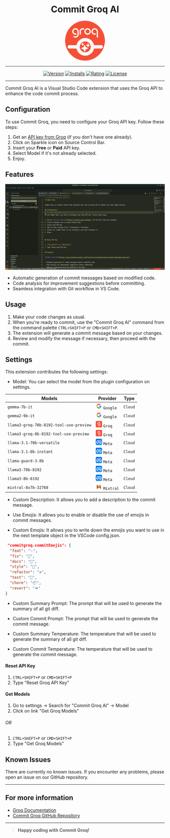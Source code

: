 <div align="center">

# Commit Groq AI

<img src="assets/icon.png" width="25%">

---

[![Version][version-badge]][marketplace-url]
[![Installs][installs-badge]][marketplace-url]
[![Rating][rating-badge]][marketplace-url]
[![License][license-badge]][license-url]

[version-badge]: https://img.shields.io/visual-studio-marketplace/v/DavideLadisa.commitgroq?style=for-the-badge
[installs-badge]: https://img.shields.io/visual-studio-marketplace/i/DavideLadisa.commitgroq?style=for-the-badge&color=red
[rating-badge]: https://img.shields.io/visual-studio-marketplace/r/DavideLadisa.commitgroq?style=for-the-badge
[license-badge]: https://img.shields.io/github/license/FrancoStino/commitgroq?style=for-the-badge
[marketplace-url]: https://marketplace.visualstudio.com/items?itemName=DavideLadisa.commitgroq
[license-url]: https://github.com/FrancoStino/commitgroq/blob/main/LICENSE

</div>

---

Commit Groq AI is a Visual Studio Code extension that uses the Groq API to enhance the code commit process.

## Configuration

To use Commit Groq, you need to configure your Groq API key. Follow these steps:

1. Get an [API key from Groq](https://console.groq.com/keys) (if you don't have one already).
2. Click on Sparkle icon on Source Control Bar.
3. Insert your **Free** or **Paid** API key.
4. Select Model if it's not already selected.
5. Enjoy.

## Features

![Commit Groq Demo](https://raw.githubusercontent.com/FrancoStino/commitgroq/main/assets/commitgroq-demo.gif)

-   Automatic generation of commit messages based on modified code.
-   Code analysis for improvement suggestions before committing.
-   Seamless integration with Git workflow in VS Code.

## Usage

1. Make your code changes as usual.
2. When you're ready to commit, use the "Commit Groq AI" command from the command palette `CTRL+SHIFT+P` or `CMD+SHIFT+P`.
3. The extension will generate a commit message based on your changes.
4. Review and modify the message if necessary, then proceed with the commit.

## Settings

This extension contributes the following settings:

-   Model: You can select the model from the plugin configuration on settings.

<table>
    <thead>
        <tr>
            <th>Models</th>
            <th>Provider</th>
            <th>Type</th>
        </tr>
    </thead>
    <tbody>
        <tr>
            <td><code>gemma-7b-it</code></td>
            <td><img src="/assets/google.png" width="20"/>
            <code>Google</code></td>
            <td><code>Cloud</code></td>
        </tr>
        <tr>
            <td><code>gemma2-9b-it</code></td>
            <td><img src="/assets/google.png" width="20"/>
            <code>Google</code></td>
            <td><code>Cloud</code></td>
        </tr>
        <tr>
            <td><code>llama3-groq-70b-8192-tool-use-preview</code></td>
            <td><img src="/assets/groq.png" width="20"/>
            <code>Groq</code></td>
            <td><code>Cloud</code></td>
        </tr>
        <tr>
            <td><code>llama3-groq-8b-8192-tool-use-preview</code></td>
            <td><img src="/assets/groq.png" width="20"/>
            <code>Groq</code></td>
            <td><code>Cloud</code></td>
        </tr>
        <tr>
            <td><code>llama-3.1-70b-versatile</code></td>
            <td><img src="/assets/meta.png" width="20"/>
            <code>Meta</code></td>
            <td><code>Cloud</code></td>
        </tr>
        <tr>
            <td><code>llama-3.1-8b-instant</code></td>
            <td><img src="/assets/meta.png" width="20"/>
            <code>Meta</code></td>
            <td><code>Cloud</code></td>
        </tr>
        <tr>
            <td><code>llama-guard-3-8b</code></td>
            <td><img src="/assets/meta.png" width="20"/>
            <code>Meta</code></td>
            <td><code>Cloud</code></td>
        </tr>
        <tr>
            <td><code>llama3-70b-8192</code></td>
            <td><img src="/assets/meta.png" width="20"/>
            <code>Meta</code></td>
            <td><code>Cloud</code></td>
        </tr>
        <tr>
            <td><code>llama3-8b-8192</code></td>
            <td><img src="/assets/meta.png" width="20"/>
            <code>Meta</code></td>
            <td><code>Cloud</code></td>
        </tr>
        <tr>
            <td><code>mixtral-8x7b-32768</code></td>
            <td><img src="/assets/mistral-ai.png" width="20"/>
            <code>Mixtral</code></td>
            <td><code>Cloud</code></td>
        </tr>
    </tbody>
</table>

-   Custom Description: It allows you to add a description to the commit message.

-   Use Emojis: It allows you to enable or disable the use of emojis in commit messages.

-   Custom Emojis: It allows you to write down the emojis you want to use in the next template object in the VSCode config.json.

```json
 "commitgroq.commitEmojis": {
  "feat": "✨",
  "fix": "🐛",
  "docs": "📝",
  "style": "💎",
  "refactor": "♻️",
  "test": "🧪",
  "chore": "📦",
  "revert": "⏪"
}
```

-   Custom Summary Prompt: The prompt that will be used to generate the summary of all git diff.

-   Custom Commit Prompt: The prompt that will be used to generate the commit message.

-   Custom Summary Temperature: The temperature that will be used to generate the summary of all git diff.

-   Custom Commit Temperature: The temperature that will be used to generate the commit message.

#### Reset API Key

1. `CTRL+SHIFT+P` or `CMD+SHIFT+P`
2. Type "Reset Groq API Key"

#### Get Models

1. Go to settings -> Search for "Commit Groq AI" -> Model
2. Click on link "Get Groq Models"

###### OR

1. `CTRL+SHIFT+P` or `CMD+SHIFT+P`
2. Type "Get Groq Models"

## Known Issues

There are currently no known issues. If you encounter any problems, please open an issue on our GitHub repository.

---

## For more information

-   [Groq Documentation](https://www.groq.com/docs)
-   [Commit Groq GitHub Repository](https://github.com/>FrancoStino/commitgroq)

---

> **Happy coding with Commit Groq!**
